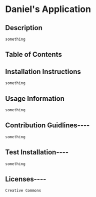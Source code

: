 # Daniel's Application
    
## Description
    something

## Table of Contents

## Installation Instructions
    something

    
## Usage Information
    something


## Contribution Guidlines----
    something


## Test Installation---- 
    something
    
## Licenses----
    Creative Commons
    
    
    